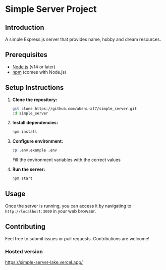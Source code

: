 # Simple Server Project

## Introduction
A simple Express.js server that provides name, hobby and dream resources.

## Prerequisites
- [Node.js](https://nodejs.org/) (v14 or later)
- [npm](https://www.npmjs.com/) (comes with Node.js)

## Setup Instructions

1. **Clone the repository:**
    ```bash
    git clone https://github.com/abeni-al7/simple_server.git
    cd simple_server
    ```

2. **Install dependencies:**
    ```bash
    npm install
    ```

3. **Configure environment:**
    ```bash
    cp .env.example .env
    ```
    Fill the environment variables with the correct values

4. **Run the server:**
    ```bash
    npm start
    ```

## Usage
Once the server is running, you can access it by navigating to `http://localhost:3000` in your web browser.

## Contributing
Feel free to submit issues or pull requests. Contributions are welcome!

### Hosted version
https://simple-server-lake.vercel.app/
